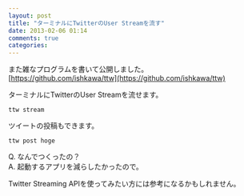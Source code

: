 ```yaml
---
layout: post
title: "ターミナルにTwitterのUser Streamを流す"
date: 2013-02-06 01:14
comments: true
categories: 
---
```


また雑なプログラムを書いて公開しました。  
[https://github.com/ishkawa/ttw](https://github.com/ishkawa/ttw)

ターミナルにTwitterのUser Streamを流せます。
```
ttw stream
```

ツイートの投稿もできます。
```
ttw post hoge
```

Q. なんでつくったの？  
A. 起動するアプリを減らしたかったので。

Twitter Streaming APIを使ってみたい方には参考になるかもしれません。
